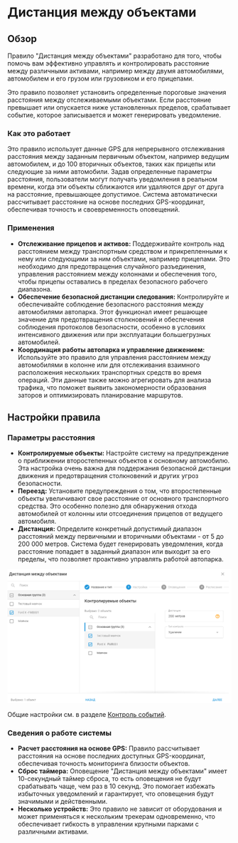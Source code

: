# Дистанция между объектами

## Обзор

Правило "Дистанция между объектами" разработано для того, чтобы помочь вам эффективно управлять и контролировать расстояние между различными активами, например между двумя автомобилями, автомобилем и его грузом или грузовиком и его прицепами.

Это правило позволяет установить определенные пороговые значения расстояния между отслеживаемыми объектами. Если расстояние превышает или опускается ниже установленных пределов, срабатывает событие, которое записывается и может генерировать уведомление.

### Как это работает

Это правило использует данные GPS для непрерывного отслеживания расстояния между заданным первичным объектом, например ведущим автомобилем, и до 100 вторичных объектов, таких как прицепы или следующие за ними автомобили. Задав определенные параметры расстояния, пользователи могут получать уведомления в реальном времени, когда эти объекты сближаются или удаляются друг от друга на расстояние, превышающее допустимое. Система автоматически рассчитывает расстояние на основе последних GPS-координат, обеспечивая точность и своевременность оповещений.

### Применения

- **Отслеживание прицепов и активов:** Поддерживайте контроль над расстоянием между транспортным средством и прикрепленными к нему или следующими за ним объектами, например прицепами. Это необходимо для предотвращения случайного разъединения, управления расстоянием между колоннами и обеспечения того, чтобы прицепы оставались в пределах безопасного рабочего диапазона.
- **Обеспечение безопасной дистанции следования:** Контролируйте и обеспечивайте соблюдение безопасного расстояния между автомобилями автопарка. Этот функционал имеет решающее значение для предотвращения столкновений и обеспечения соблюдения протоколов безопасности, особенно в условиях интенсивного движения или при эксплуатации большегрузных автомобилей.
- **Координация работы автопарка и управление движением:** Используйте это правило для управления расстоянием между автомобилями в колонне или для отслеживания взаимного расположения нескольких транспортных средств во время операций. Эти данные также можно агрегировать для анализа трафика, что поможет выявить закономерности образования заторов и оптимизировать планирование маршрутов.

## Настройки правила

### Параметры расстояния

- **Контролируемые объекты:** Настройте систему на предупреждение о приближении второстепенных объектов к основному автомобилю. Эта настройка очень важна для поддержания безопасной дистанции движения и предотвращения столкновений и других угроз безопасности.
- **Переезд:** Установите предупреждения о том, что второстепенные объекты увеличивают свое расстояние от основного транспортного средства. Это особенно полезно для обнаружения отхода автомобилей от колонны или отсоединения прицепов от ведущего автомобиля.
- **Дистанция:** Определите конкретный допустимый диапазон расстояний между первичными и вторичными объектами - от 5 до 200 000 метров. Система будет генерировать уведомления, когда расстояние попадает в заданный диапазон или выходит за его пределы, что позволяет проактивно управлять работой автопарка.

![image-20241030-085112.png](attachments/image-20241030-085112.png)

Общие настройки см. в разделе [Контроль событий](https://squaregps.atlassian.net/wiki/spaces/USERDOCS/pages/2761228324/Rules+and+Notifications#Manage-rules).

### Сведения о работе системы

- **Расчет расстояния на основе GPS:** Правило рассчитывает расстояния на основе последних доступных GPS-координат, обеспечивая точность мониторинга близости объектов.
- **Сброс таймера:** Оповещение "Дистанция между объектами" имеет 10-секундный таймер сброса, то есть оповещения не будут срабатывать чаще, чем раз в 10 секунд. Это помогает избежать избыточных уведомлений и гарантирует, что оповещения будут значимыми и действенными.
- **Несколько устройств:** Это правило не зависит от оборудования и может применяться к нескольким трекерам одновременно, что обеспечивает гибкость в управлении крупными парками с различными активами.
